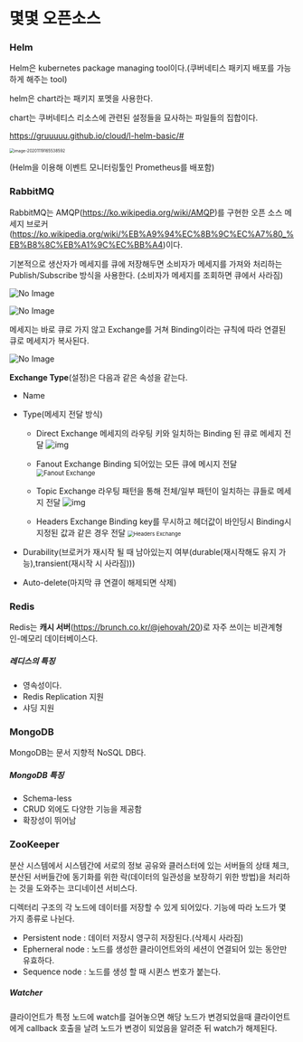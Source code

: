 # 몇몇 오픈소스

### Helm

Helm은 kubernetes package managing tool이다.(쿠버네티스 패키지 배포를 가능하게 해주는 tool)

helm은 chart라는 패키지 포멧을 사용한다.

chart는 쿠버네티스 리소스에 관련된 설정들을 묘사하는 파일들의 집합이다.

https://gruuuuu.github.io/cloud/l-helm-basic/#

<img src="C:\Users\cjm\AppData\Roaming\Typora\typora-user-images\image-20201119165538592.png" alt="image-20201119165538592" style="zoom: 50%;" />

(Helm을 이용해 이벤트 모니터링툴인 Prometheus를 배포함)



### RabbitMQ

RabbitMQ는 AMQP(https://ko.wikipedia.org/wiki/AMQP)를 구현한 오픈 소스 메세지 브로커(https://ko.wikipedia.org/wiki/%EB%A9%94%EC%8B%9C%EC%A7%80_%EB%B8%8C%EB%A1%9C%EC%BB%A4)이다.

기본적으로 생산자가 메세지를 큐에 저장해두면 소비자가 메세지를 가져와 처리하는 Publish/Subscribe 방식을 사용한다.
(소비자가 메세지를 조회하면 큐에서 사라짐)

![No Image](https://nesoy.github.io/assets/posts/20190214/1.png)

![No Image](https://nesoy.github.io/assets/posts/20190214/2.png)

메세지는 바로 큐로 가지 않고 Exchange를 거쳐 Binding이라는 규칙에 따라 연결된 큐로 메세지가 복사된다.

![No Image](https://nesoy.github.io/assets/posts/20190214/5.png)

**Exchange Type**(설정)은 다음과 같은 속성을 같는다.

* Name

* Type(메세지 전달 방식)

  * Direct Exchange
    메세지의 라우팅 키와 일치하는 Binding 된 큐로 메세지 전달
    ![img](https://www.rabbitmq.com/img/tutorials/direct-exchange.png)
  * Fanout Exchange
    Binding 되어있는 모든 큐에 메시지 전달
    <img src="https://blog.dudaji.com/assets/rabbitmq/Fanout%20Exchange.png" alt="Fanout Exchange" style="zoom:80%;" />

  * Topic Exchange
    라우팅 패턴을 통해 전체/일부 패턴이 일치하는 큐들로 메세지 전달
    ![img](https://www.rabbitmq.com/img/tutorials/python-five.png)
  * Headers Exchange
    Binding key를 무시하고 헤더값이 바인딩시 Binding시 지정된 값과 같은 경우 전달
    <img src="https://blog.dudaji.com/assets/rabbitmq/Headers%20Exchange.png" alt="Headers Exchange" style="zoom:67%;" />

* 
  Durability(브로커가 재시작 될 때 남아있는지 여부(durable(재시작해도 유지 가능),transient(재시작 시 사라짐)))

* Auto-delete(마지막 큐 연결이 해제되면 삭제)



### Redis

Redis는 **캐시 서버**(https://brunch.co.kr/@jehovah/20)로 자주 쓰이는 비관계형 인-메모리 데이터베이스다.

##### 레디스의 특징

* 영속성이다.
* Redis Replication 지원
* 샤딩 지원



### MongoDB

MongoDB는 문서 지향적 NoSQL DB다.

##### MongoDB 특징

* Schema-less
* CRUD 외에도 다양한 기능을 제공함
* 확장성이 뛰어남



### ZooKeeper

분산 시스템에서 시스템간에 서로의 정보 공유와 클러스터에 있는 서버들의 상태 체크, 분산된 서버들간에 동기화를 위한 락(데이터의 일관성을 보장하기 위한 방법)을 처리하는 것을 도와주는 코디네이션 서비스다.

디렉터리 구조의 각 노드에 데이터를 저장할 수 있게 되어있다.
기능에 따라 노드가 몇 가지 종류로 나뉜다.

* Persistent node : 데이터 저장시 영구히 저장된다.(삭제시 사라짐)
* Epherneral node : 노드를 생성한 클라이언트와의 세션이 연결되어 있는 동안만 유효하다.
* Sequence node : 노드를 생성 할 때 시퀸스 번호가 붙는다.

##### Watcher

클라이언트가 특정 노드에 watch를 걸어놓으면 해당 노드가 변경되었을때 클라이언트에게 callback 호출을 날려 노드가 변경이 되었음을 알려준 뒤 watch가 해제된다.


